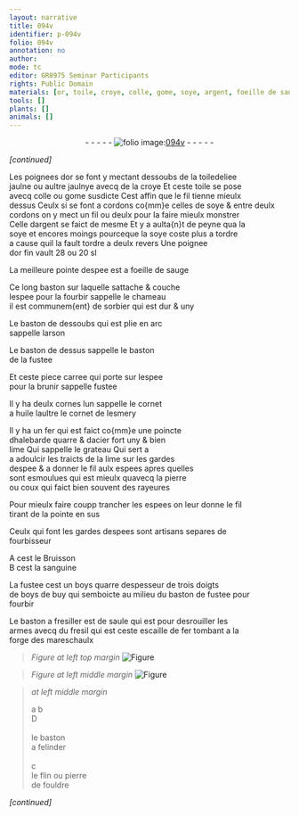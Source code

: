 ```yaml
---
layout: narrative
title: 094v
identifier: p-094v
folio: 094v
annotation: no
author:
mode: tc
editor: GR8975 Seminar Participants
rights: Public Domain
materials: [or, toile, croye, colle, gome, soye, argent, foeille de sauge, sorbier, huile, esmery, fer, acier, pierre, coux, sanguine, boys, boys de buy, saule, fresil, escaille de fer, flin, pierre de fouldre]
tools: []
plants: []
animals: []
---
```


<div class="folio" align="center">- - - - - <a href="http://gallica.bnf.fr/ark:/12148/btv1b10500001g/f194.image" target="_blank"><img src="https://cu-mkp.github.io/2017-workshop-edition/assets/photo-icon.png" alt="folio image: " style="display:inline-block; margin-bottom:-3px;"/>094v</a> - - - - - </div>  
 
*[continued]*
  
Les poignees d<span class="m">or</span> se font y mectant dessoubs de la <span class="m">toile</span>deliee<br/> jaulne ou aultre jaulnye avecq de la <span class="m">croye</span> Et ceste <span class="m">toile</span> se pose<br/> avecq <span class="m">colle</span> ou <span class="m">gome</span> susdicte Cest affin que le fil tienne mieulx<br/> dessus Ceulx si se font a cordons co{mm}e celles de <span class="m">soye</span> & entre deulx<br/> cordons on y mect un fil ou deulx pour la faire mieulx monstrer<br/> Celle d<span class="m">argent</span> se faict de mesme Et y a aulta{n}t de peyne qua la<br/> <span class="m">soye</span> et encores moings pourceque la <span class="m">soye</span> coste plus a tordre<br/> a cause quil la fault tordre a deulx revers Une poignee<br/> d<span class="m">or</span> fin vault 28 ou 20 sl
 
La meilleure pointe despee est a <span class="m">foeille de sauge</span>
 
Ce long baston sur laquelle sattache & couche<br/> lespee pour la fourbir sappelle le chameau<br/> il est communem{ent} de <span class="m">sorbier</span> qui est dur & uny
 
Le baston de dessoubs qui est plie en arc<br/> sappelle larson
 
Le baston de dessus sappelle le baston<br/> de la fustee
 
Et ceste piece carree qui porte sur lespee<br/> pour la brunir sappelle fustee
 
Il y ha deulx cornes lun sappelle le cornet<br/> a <span class="m">huile</span> laultre le cornet de l<span class="m">esmery</span>
 
Il y ha un <span class="m">fer</span> qui est faict co{mm}e une poincte<br/> dhalebarde quarre & d<span class="m">acier</span> fort uny & bien<br/> lime Qui sappelle le grateau Qui sert a<br/> a adoulcir les traicts de la lime sur les gardes<br/> despee & a donner le fil aulx espees apres quelles<br/> sont esmoulues qui est mieulx quavecq la <span class="m">pierre</span><br/> ou <span class="m">coux</span> qui faict bien souvent des rayeures
 
Pour mieulx faire coupp trancher les espees on leur donne le fil<br/> tirant de la pointe en sus
 
<span class="pro">Ceulx qui font les gardes despees</span> sont <span class="pro">artisans</span> separes de<br/> <span class="pro">fourbisseur</span>
 
A cest le Bruisson<br/> B cest la <span class="m">sanguine</span>
 
La fustee cest un <span class="m">boys</span> quarre despesseur de trois doigts<br/> de <span class="m">boys de buy</span> qui semboicte au milieu du baston de fustee pour<br/> fourbir
 
Le baston a fresiller est de <span class="m">saule</span> qui est pour desrouiller les<br/> armes avecq du <span class="m">fresil</span> qui est ceste <span class="m">escaille de fer</span> tombant a la<br/> forge des <span class="pro">mareschaulx</span>
 
> *Figure*
> *at left top margin*
> <a href="https://drive.google.com/open?id=0B9-oNrvWdlO5Q29MTEVLUGE5RGs" target="_blank"><img src="https://cu-mkp.github.io/GR8975-edition/assets/photo-icon.png" alt="Figure" style="display:inline-block; margin-bottom:-3px;"/></a>
 
> *Figure*
> *at left middle margin*
> <a href="https://drive.google.com/open?id=0B9-oNrvWdlO5OEQ3OEFSNnEzeE0" target="_blank"><img src="https://cu-mkp.github.io/GR8975-edition/assets/photo-icon.png" alt="Figure" style="display:inline-block; margin-bottom:-3px;"/></a>
 
> *at left middle margin*
> 
>    a b<br/> D<br/> <br/> le baston <br/> a felinder<br/> <br/> c<br/> le <span class="m">flin</span> ou <span class="m">pierre<br/> de fouldre</span>
 
*[continued]*
 

